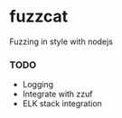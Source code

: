 fuzzcat
=======

Fuzzing in style with nodejs


### TODO
* Logging
* Integrate with zzuf
* ELK stack integration
